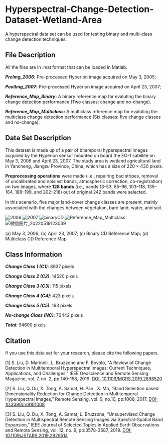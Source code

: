 # Hyperspectral-Change-Detection-Dataset-Wetland-Area
A hyperspectral data set can be used for testing binary and multi-class change detection techniques.

## File Description
All the files are in .mat format that can be loaded in Matlab.

**_PreImg_2006_:** Pre-processed Hyperion image acquired on May 3, 2005;

**_PostImg_2007_:** Pre-processed Hyperion image acquired on April 23, 2007;

**_Reference_Map_Binary_:** A binary reference map for evaluting the binary change detection performance (Two classes: change and no-change).

**_Reference_Map_Multiclass_:** A multiclass reference map for evaluting the multiclass change detection performance (Six classes: five change classes and no-change).

## Data Set Description
This dataset is made up of a pair of bitemporal hyperspectral images acquired by the Hyperion sensor mounted on board the EO-1 satellite on May 3, 2006 and April 23, 2007. The study area is wetland agricultural land in Yancheng, Jiangsu Province, China, which has a size of 220 × 430 pixels.

**Preprocessing operations** were made (i.e., repairing bad stripes, removal of uncalibrated and noisiest bands, atmospheric correction, co-registration) on two images, where **128 bands** (i.e., bands 13–53, 85–96, 103–118, 135–164, 188–199, and 202–218) out of original 242 bands were selected.

In this scenario, ﬁve major land-cover change classes are present, mainly associated with the changes between vegetation, bare land, water, and soil.

![2006](https://user-images.githubusercontent.com/102267920/169227421-73a3083b-b2e7-4cea-9fd8-1e59547b8d7f.jpg)
![2007](https://user-images.githubusercontent.com/102267920/169227433-dc0f3bf6-b695-4c24-8c21-7b8c12256ac1.jpg)
![binaryCD](https://user-images.githubusercontent.com/102267920/169227448-5a2c2b91-d5f8-4b62-b696-95085ddf8e89.jpg)
![Reference_Map_Multiclass](https://user-images.githubusercontent.com/102267920/169227458-4f663a84-89b4-4711-b967-b134c3e3ce11.jpg)
![微信图片_20220519123039](https://user-images.githubusercontent.com/102267920/169230231-b04ae511-8813-4e09-8523-85ea8561934d.png)

 (a) May 3, 2006; (b) April 23, 2007; (c) Binary CD Reference Map; (d) Multiclass CD Reference Map

## Class Information

**_Change Class 1 (C1)_**: 8937 pixels

**_Change Class 2 (C2)_**: 14520 pixels

**_Change Class 3 (C3)_**: 115 pixels

**_Change Class 4 (C4)_**: 423 pixels

**_Change Class 5 (C5)_**: 163 pixels

**_No-change Class (NC)_**: 70442 pixels

**_Total_**: 94600 pixels


## Citation

If you use this data set for your research, please cite the following papers.

[1] S. Liu, D. Marinelli, L. Bruzzone and F. Bovolo, "A Review of Change Detection in Multitemporal Hyperspectral Images: Current Techniques, Applications, and Challenges," IEEE Geoscience and Remote Sensing Magazine, vol. 7, no. 2, pp:140-158, 2019. [DOI: 10.1109/MGRS.2019.2898520](https://ieeexplore.ieee.org/document/8738052)

[2] S. Liu, Q. Du, X. Tong, A. Samat, H. Pan , X. Ma, “Band Selection based Dimensionality Reduction for Change Detection in Multitemporal Hyperspectral Images,” Remote Sensing, vol. 9, no.10, pp:1008, 2017. [DOI: 10.3390/rs9101008](https://www.mdpi.com/2072-4292/9/10/1008)

[3] S. Liu, Q. Du, X. Tong, A. Samat, L. Bruzzone, “Unsupervised Change Detection in Multispectral Remote Sensing Images via Spectral-Spatial Band Expansion,” IEEE Journal of Selected Topics in Applied Earth Observations and Remote Sensing, vol. 12, no. 9, pp:3578-3587, 2019. [DOI: 10.1109/JSTARS.2019.2929514](https://ieeexplore.ieee.org/document/8807196)

